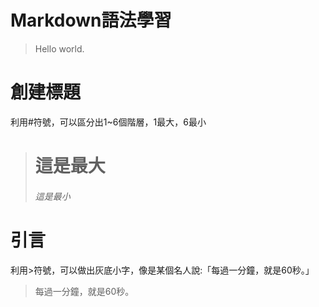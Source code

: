 # Markdown語法學習
> Hello world.

  
# 創建標題
利用#符號，可以區分出1~6個階層，1最大，6最小
> #  這是最大
> ######  這是最小

# 引言
利用>符號，可以做出灰底小字，像是某個名人說:「每過一分鐘，就是60秒。」
> 每過一分鐘，就是60秒。
